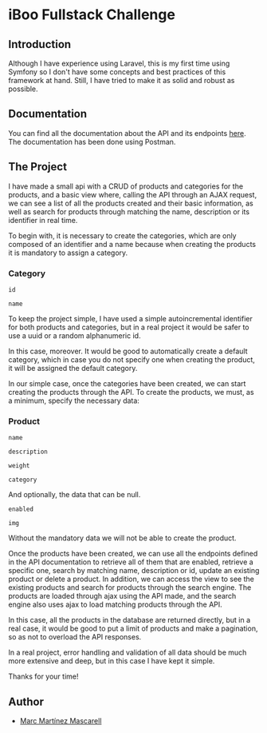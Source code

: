 
# iBoo Fullstack Challenge

## Introduction

Although I have experience using Laravel, this is my first time using Symfony so I don't have some concepts and best practices of this framework at hand. Still, I have tried to make it as solid and robust as possible.

## Documentation

You can find all the documentation about the API and its endpoints [here](https://documenter.getpostman.com/view/12623615/2s93CHuEys). The documentation has been done using Postman.


## The Project

I have made a small api with a CRUD of products and categories for the products, and a basic view where, calling the API through an AJAX request, we can see a list of all the products created and their basic information, as well as search for products through matching the name, description or its identifier in real time.

To begin with, it is necessary to create the categories, which are only composed of an identifier and a name because when creating the products it is mandatory to assign a category.

### Category

`id`

`name`

To keep the project simple, I have used a simple autoincremental identifier for both products and categories, but in a real project it would be safer to use a uuid or a random alphanumeric id.

In this case, moreover. It would be good to automatically create a default category, which in case you do not specify one when creating the product, it will be assigned the default category.

In our simple case, once the categories have been created, we can start creating the products through the API. To create the products, we must, as a minimum, specify the necessary data:

### Product

`name`

`description`

`weight`

`category`

And optionally, the data that can be null.

`enabled`

`img`

Without the mandatory data we will not be able to create the product.

Once the products have been created, we can use all the endpoints defined in the API documentation to retrieve all of them that are enabled, retrieve a specific one, search by matching name, description or id, update an existing product or delete a product. In addition, we can access the view to see the existing products and search for products through the search engine. The products are loaded through ajax using the API made, and the search engine also uses ajax to load matching products through the API.

In this case, all the products in the database are returned directly, but in a real case, it would be good to put a limit of products and make a pagination, so as not to overload the API responses.

In a real project, error handling and validation of all data should be much more extensive and deep, but in this case I have kept it simple.

Thanks for your time!

## Author

- [Marc Martínez Mascarell](https://www.linkedin.com/in/marc-martinez-mascarell/)


